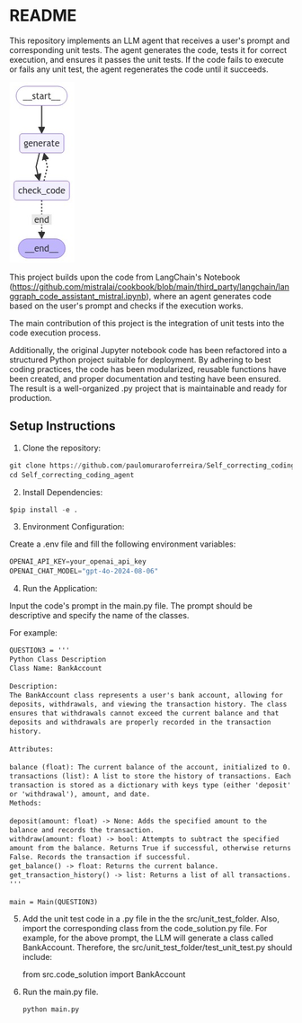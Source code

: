 # README

This repository implements an LLM agent that receives a user's prompt and corresponding unit tests. The agent generates the code, tests it for correct execution, and ensures it passes the unit tests. If the code fails to execute or fails any unit test, the agent regenerates the code until it succeeds.

![Alt text](README_files/output_image.png)


This project builds upon the code from LangChain's Notebook (https://github.com/mistralai/cookbook/blob/main/third_party/langchain/langgraph_code_assistant_mistral.ipynb), where an agent generates code based on the user's prompt and checks if the execution works.

The main contribution of this project is the integration of unit tests into the code execution process.

Additionally, the original Jupyter notebook code has been refactored into a structured Python project suitable for deployment. By adhering to best coding practices, the code has been modularized, reusable functions have been created, and proper documentation and testing have been ensured. The result is a well-organized .py project that is maintainable and ready for production.


## Setup Instructions

1. Clone the repository:


```python
git clone https://github.com/paulomuraroferreira/Self_correcting_coding_agent.git
cd Self_correcting_coding_agent
```

2. Install Dependencies:

```python
$pip install -e .
```

3. Environment Configuration:

Create a .env file and fill the following environment variables:

```python
OPENAI_API_KEY=your_openai_api_key
OPENAI_CHAT_MODEL="gpt-4o-2024-08-06"
```

4. Run the Application:

Input the code's prompt in the main.py file. The prompt should be descriptive and specify the name of the classes.

For example:

    QUESTION3 = '''
    Python Class Description
    Class Name: BankAccount

    Description:
    The BankAccount class represents a user's bank account, allowing for deposits, withdrawals, and viewing the transaction history. The class ensures that withdrawals cannot exceed the current balance and that deposits and withdrawals are properly recorded in the transaction history.

    Attributes:

    balance (float): The current balance of the account, initialized to 0.
    transactions (list): A list to store the history of transactions. Each transaction is stored as a dictionary with keys type (either 'deposit' or 'withdrawal'), amount, and date.
    Methods:

    deposit(amount: float) -> None: Adds the specified amount to the balance and records the transaction.
    withdraw(amount: float) -> bool: Attempts to subtract the specified amount from the balance. Returns True if successful, otherwise returns False. Records the transaction if successful.
    get_balance() -> float: Returns the current balance.
    get_transaction_history() -> list: Returns a list of all transactions.
    '''

    main = Main(QUESTION3)

5. Add the unit test code in a .py file in the the src/unit_test_folder. Also, import the corresponding class from the 
code_solution.py file. For example, for the above prompt, the LLM will generate a class called BankAccount. Therefore, the 
src/unit_test_folder/test_unit_test.py should include:

    from src.code_solution import BankAccount

6. Run the main.py file. 

    ```python
    python main.py
    ```

